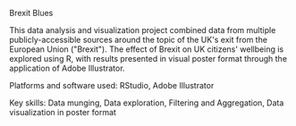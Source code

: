 Brexit Blues

This data analysis and visualization project combined data from multiple publicly-accessible sources around the topic of the UK's exit from the European Union ("Brexit"). The effect of Brexit on UK citizens' wellbeing is explored using R, with results presented in visual poster format through the application of Adobe Illustrator.

Platforms and software used: RStudio, Adobe Illustrator

Key skills: Data munging, Data exploration, Filtering and Aggregation, Data visualization in poster format
